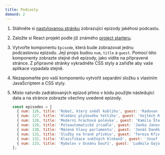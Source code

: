 ```yaml
---
title: Podcasty
demand: 2
---
```


1. Stáhněte si [nastylovanou stránku](assets/podcasty-zadani.zip) zobrazující epizody jakéhosi podcastu.
1. Založte si React projekt podle již známého [project starteru](https://github.com/Czechitas-podklady-WEB/project-starter/archive/react-starter.zip).
1. Vytvořte komponentu `Episode`, která bude zobrazovat jednu podcastovou epizodu. Její props budou `num`, `title` a `guest`. Pomocí této komponenty zobrazte stejné dvě epizody, jako vidíte na připravené stránce. Z připravné stránky vykradněte CSS styly a zařiďte aby vaše aplikace vypadala stejně.
1. Nezapomeňte pro vaši komponentu vytvořit separátní složku s vlastním JavaScriptem a CSS styly.
1. Místo natvrdo zadrátovaných epizod přímo v kódu použijte následujicí data a na stránce zobrazte všechny uvedené epizody.

   ```js
   const episodes = [
     { num: 126, title: 'Robot, který snědl koblihu', guest: 'Radovan Siwek' },
     { num: 127, title: 'Hledání plyšového Yettiho', guest: 'Vojtěch Ryba' },
     { num: 128, title: 'Moderní hrachová polévka', guest: 'Kamila Štancová' },
     { num: 129, title: 'Poloautomatické zrcadlo', guest: 'Janka Janovská' },
     { num: 130, title: 'Máčené hlavy parlamentu', guest: 'Jonáš Daněk' },
     { num: 131, title: 'Služby na hraně přívěsu', guest: 'Tereza Křivánková' },
     { num: 132, title: 'Klasifikace sněžných klokanů', guest: 'Josef Stix' },
     { num: 133, title: 'Rybolov v Oceánu bouří', guest: 'Ludmila Gajová' },
   ];
   ```
